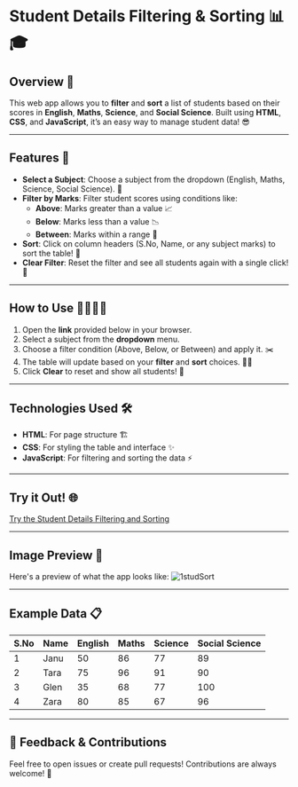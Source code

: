 # Student Details Filtering & Sorting 📊🎓

## Overview 🌟
This web app allows you to **filter** and **sort** a list of students based on their scores in **English**, **Maths**, **Science**, and **Social Science**. Built using **HTML**, **CSS**, and **JavaScript**, it’s an easy way to manage student data! 😎

---

## Features 🚀

- **Select a Subject**: Choose a subject from the dropdown (English, Maths, Science, Social Science). 🎯
- **Filter by Marks**: Filter student scores using conditions like:
  - **Above**: Marks greater than a value 📈
  - **Below**: Marks less than a value 📉
  - **Between**: Marks within a range 🔄
- **Sort**: Click on column headers (S.No, Name, or any subject marks) to sort the table! 🔢
- **Clear Filter**: Reset the filter and see all students again with a single click! 🔄

---

## How to Use 👨‍💻👩‍💻

1. Open the **link** provided below in your browser.
2. Select a subject from the **dropdown** menu.
3. Choose a filter condition (Above, Below, or Between) and apply it. ✂️
4. The table will update based on your **filter** and **sort** choices. 🧑‍🏫
5. Click **Clear** to reset and show all students! 🔄

---

## Technologies Used 🛠️

- **HTML**: For page structure 🏗️
- **CSS**: For styling the table and interface ✨
- **JavaScript**: For filtering and sorting the data ⚡

---

## Try it Out! 🌐

[Try the Student Details Filtering and Sorting]([https://dummy-link.com](https://vinish2002.github.io/Student-Filtering/)) 

---
## Image Preview 📸

Here's a preview of what the app looks like:
![1studSort](https://github.com/user-attachments/assets/b34aa2b1-2c6e-41a6-ba8d-63d17f89d335)


---

## Example Data 📋

| S.No | Name        | English | Maths | Science | Social Science |
|------|-------------|---------|-------|---------|----------------|
| 1    | Janu        | 50      | 86    | 77      | 89             |
| 2    | Tara        | 75      | 96    | 91      | 90             |
| 3    | Glen        | 35      | 68    | 77      | 100            |
| 4    | Zara        | 80      | 85    | 67      | 96             |

---
## 💬 Feedback & Contributions
Feel free to open issues or create pull requests! Contributions are always welcome! 🙌



